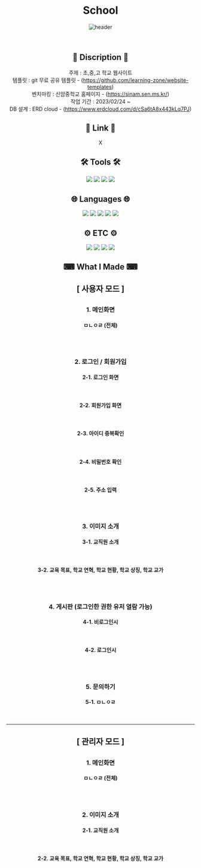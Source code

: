 <div align="center">

# School

![header](https://capsule-render.vercel.app/api?type=waving&color=76D1FA&height=300&section=header&text=개인%20프로젝트%20(학교%20홈페이지)&fontSize=30&fontColor=FFFFFF)

</div>
<br>
<div align="center">

## 📄 Discription 📄
주제 : 초,중,고 학교 웹사이트
<br>
템플릿 : git 무료 공유 템플릿 - (https://github.com/learning-zone/website-templates)
<br>
벤치마킹 : 신암중학교 홈페이지 - (https://sinam.sen.ms.kr/)
<br>
작업 기간 : 2023/02/24 ~ 
<br>
DB 설계 : ERD cloud - (https://www.erdcloud.com/d/cSa6tA8x443kLq7PJ)
<br>

## 🔗 Link 🔗
X
<br>

## 🛠 Tools 🛠
<img src="https://img.shields.io/badge/Spring-6DB33F?style=flat&logo=spring&logoColor=white">
<img src="https://img.shields.io/badge/Spring Boot-6DB33F?style=flat&logo=springboot&logoColor=white">
<img src="https://img.shields.io/badge/Apache Tomcat-F8DC75?style=flat&logo=apachetomcat&logoColor=black">
<img src="https://img.shields.io/badge/Oracle-F80000?style=flat&logo=oracle&logoColor=white">
<br>

## 🌐 Languages 🌐
<img src="https://img.shields.io/badge/JAVA-007396?style=flat&logo=openjdk&logoColor=white">
<img src="https://img.shields.io/badge/JQUERY-0769AD?style=flat&logo=jquery&logoColor=white">
<img src="https://img.shields.io/badge/CSS3-1572B6?style=flat&logo=css3&logoColor=white">
<img src="https://img.shields.io/badge/JavaScript-F7DF1E?style=flat&logo=javascript&logoColor=black">
<img src="https://img.shields.io/badge/HTML5-E34F26?style=flat&logo=html5&logoColor=white">
<br>

## ⚙ ETC ⚙
<img src="https://img.shields.io/badge/JPA-6DB33F?style=flat&logo=jpa&logoColor=white">
<img src="https://img.shields.io/badge/Bootstrap-7952B3?style=flat&logo=bootstrap&logoColor=white">
<img src="https://img.shields.io/badge/GitHub-181717?style=flat&logo=github&logoColor=white">
<img src="https://img.shields.io/badge/Git-F05032?style=flat&logo=git&logoColor=white">

<br>

## ⌨ What I Made ⌨
<h2>[ 사용자 모드 ]<h2>
<h3>1. 메인화면</h3>
<h4>ㅁㄴㅇㄹ (전체)</h4>
<img src="">
<br><br>

<br>

<h3>2. 로그인 / 회원가입</h3>
<h4>2-1. 로그인 화면</h4>
<img src="">
<br><br>
<h4>2-2. 회원가입 화면</h4>
<img src="">
<br><br>
<h4>2-3. 아이디 중복확인</h4>
<img src="">
<br><br>
<h4>2-4. 비밀번호 확인</h4>
<img src="">
<br><br>
<h4>2-5. 주소 입력</h4>
<img src="">
<br><br>

<br>

<h3>3. 이미지 소개</h3>
<h4>3-1. 교직원 소개</h4>
<img src="">
<br><br>
<h4>3-2. 교육 목표, 학교 연혁, 학교 현황, 학교 상징, 학교 교가</h4>
<img src="">
<br><br>

<br>

<h3>4. 게시판 (로그인한 권한 유저 열람 가능)</h3>
<h4>4-1. 비로그인시</h4>
<img src="">
<br><br>
<h4>4-2. 로그인시</h4>
<img src="">
<br><br>

<br>

<h3>5. 문의하기</h3>
<h4>5-1. ㅁㄴㅇㄹ</h4>
<img src="">
<br><br>

<hr>

<h2>[ 관리자 모드 ]<h2>
<h3>1. 메인화면</h3>
<h4>ㅁㄴㅇㄹ (전체)</h4>
<img src="">
<br><br>

<br>

<h3>2. 이미지 소개</h3>
<h4>2-1. 교직원 소개</h4>
<img src="">
<br><br>
<h4>2-2. 교육 목표, 학교 연혁, 학교 현황, 학교 상징, 학교 교가</h4>
<img src="">
<br><br>

<br>












